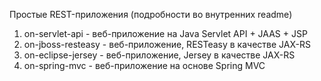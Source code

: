 Простые REST-приложения (подробности во внутренних readme)

1) on-servlet-api - веб-приложение на Java Servlet API + JAAS + JSP
2) on-jboss-resteasy - веб-приложение, RESTeasy в качестве JAX-RS
3) on-eclipse-jersey - веб-приложение, Jersey в качестве JAX-RS
4) on-spring-mvc - веб-приложение на основе Spring MVC
